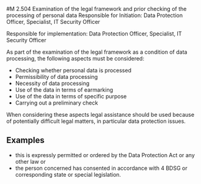 #M 2.504 Examination of the legal framework and prior checking of the processing of personal data
Responsible for Initiation: Data Protection Officer, Specialist, IT Security Officer

Responsible for implementation: Data Protection Officer, Specialist, IT Security Officer

As part of the examination of the legal framework as a condition of data processing, the following aspects must be considered:

* Checking whether personal data is processed
* Permissibility of data processing
* Necessity of data processing
* Use of the data in terms of earmarking
* Use of the data in terms of specific purpose
* Carrying out a preliminary check


When considering these aspects legal assistance should be used because of potentially difficult legal matters, in particular data protection issues.



## Examples 
* this is expressly permitted or ordered by the Data Protection Act or any other law or
* the person concerned has consented in accordance with 4 BDSG or corresponding state or special legislation.




